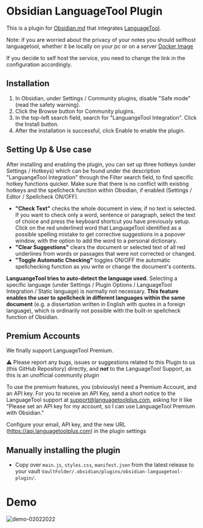 # Obsidian LanguageTool Plugin

This is a plugin for [Obsidian.md](https://obsidian.md) that integrates [LanguageTool](https://languagetool.org/).

Note: if you are worried about the privacy of your notes you should selfhost languagetool, whether it be locally on your pc or on a server
[Docker Image](https://hub.docker.com/r/erikvl87/languagetool)

If you decide to self host the service, you need to change the link in the configuration accordingly.

## Installation

1. In Obsidian, under Settings / Community plugins, disable "Safe mode" (read the safety warning).
2. Click the Browse button for Community plugins.
3. In the top-left search field, search for "LanguangeTool Integration". Click the Install button.
4. After the installation is successful, click Enable to enable the plugin. 

## Setting Up & Use case

After installing and enabling the plugin, you can set up three hotkeys (under Settings / Hotkeys) which can be found under the description "LanguangeTool Integration" through the Filter search field, to find specific hotkey functions quicker. Make sure that there is no conflict with existing hotkeys and the spellcheck function within Obsidian, if enabled (Settings / Editor / Spellcheck ON/OFF).

* **"Check Text"** checks the whole document in view, if no text is selected. If you want to check only a word, sentence or paragraph, select the text of choice and press the keyboard shortcut you have previously setup. Click on the red underlined word that LanguageTool identified as a possible spelling mistake to get corrective suggestions in a popover window, with the option to add the word to a personal dictionary.
* **"Clear Suggestions"** clears the document or selected text of all red underlines from words or passages that were not corrected or changed.
* **"Toggle Automatic Checking"** toggles ON/OFF the automatic spellchecking function as you write or change the document's contents.

**LanguangeTool tries to auto-detect the language used.** Selecting a specific language (under Settings / Plugin Options / LanguageTool Integration / Static language) is normally not necessary. **This feature enables the user to spellcheck in different languages within the same document** (e.g. a dissertation written in English with quotes in a foreign language), which is ordinarily not possible with the built-in spellcheck function of Obsidian.

## Premium Accounts
We finally support LanguageTool Premium.

⚠️ Please report any bugs, issues or suggestions related to this Plugin to us (this GitHub Repository) directly, and ***not*** to the LanguageTool Support, as this is an unofficial community plugin

To use the premium features, you (obviously) need a Premium Account, and an API key.
For you to receive an API Key, send a short notice to the LanguageTool support at support@languagetoolplus.com, asking for it like "Please set an API key for my account, so I can use LanguageTool Premium with Obsidian."

Configure your email, API key, and the new URL (https://api.languagetoolplus.com) in the plugin settings

## Manually installing the plugin

- Copy over `main.js`, `styles.css`, `manifest.json` from the latest release to your vault `VaultFolder/.obsidian/plugins/obsidian-languagetool-plugin/`.

# Demo

![demo-02022022](https://user-images.githubusercontent.com/98941594/152318322-83abb30d-fee0-44cf-9700-262f4c0de4c4.png)
